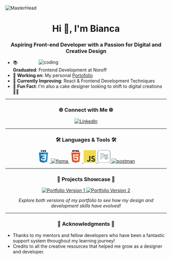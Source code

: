 ![MasterHead](https://cdn.pixabay.com/photo/2023/04/09/19/43/flowers-7912130_960_720.png)
<h1 align="center">Hi 👋, I'm Bianca</h1>
<h3 align="center">Aspiring Front-end Developer with a Passion for Digital and Creative Design</h3>

<img align="right" alt="coding" width="400" src="https://cdn.pixabay.com/photo/2023/11/15/20/03/lofi-8390952_1280.png">

- 📚 **Graduated**: Frontend Development at Noroff
- 🔭 **Working on**: My personal [Portofolio](https://bianca-s-portofolio.netlify.app)
- 🌱 **Currently Improving**: React & Frontend Development Techniques
- 🎂 **Fun Fact**: I'm also a cake designer looking to shift to digital creations 👩‍💻

---

<h3 align="center">🌐 Connect with Me 🌐</h3>
<p align="center">
  <a href="https://www.linkedin.com/in/andreea-bianca-simon-front-end-dev/" target="_blank">
    <img src="https://img.shields.io/badge/LinkedIn-0077B5?style=for-the-badge&logo=linkedin&logoColor=white" alt="LinkedIn"/>
  </a>
</p>

---

<h3 align="center">🛠️ Languages & Tools 🛠️</h3>
<p align="center">
  <a href="https://www.w3schools.com/css/" target="_blank" rel="noreferrer"> 
    <img src="https://raw.githubusercontent.com/devicons/devicon/master/icons/css3/css3-original-wordmark.svg" alt="css3" width="40" height="40"/> 
  </a>
  <a href="https://www.figma.com/" target="_blank" rel="noreferrer"> 
    <img src="https://www.vectorlogo.zone/logos/figma/figma-icon.svg" alt="figma" width="40" height="40"/> 
  </a> 
  <a href="https://www.w3.org/html/" target="_blank" rel="noreferrer"> 
    <img src="https://raw.githubusercontent.com/devicons/devicon/master/icons/html5/html5-original-wordmark.svg" alt="html5" width="40" height="40"/> 
  </a> 
  <a href="https://developer.mozilla.org/en-US/docs/Web/JavaScript" target="_blank" rel="noreferrer"> 
    <img src="https://raw.githubusercontent.com/devicons/devicon/master/icons/javascript/javascript-original.svg" alt="javascript" width="40" height="40"/> 
  </a> 
  <a href="https://www.photoshop.com/en" target="_blank" rel="noreferrer"> 
    <img src="https://raw.githubusercontent.com/devicons/devicon/master/icons/photoshop/photoshop-line.svg" alt="photoshop" width="40" height="40"/> 
  </a> 
  <a href="https://postman.com" target="_blank" rel="noreferrer"> 
    <img src="https://www.vectorlogo.zone/logos/getpostman/getpostman-icon.svg" alt="postman" width="40" height="40"/> 
  </a> 
</p>

---

<h3 align="center">📂 Projects Showcase 📂</h3>

<p align="center"> <a href="https://bianca-portfolio1.netlify.app" target="_blank"> <img src="https://img.shields.io/badge/Portfolio_Version_1-%231572B6?style=for-the-badge&logo=netlify&logoColor=white" alt="Portfolio Version 1"/> </a> <a href="https://bianca-s-portofolio.netlify.app" target="_blank"> <img src="https://img.shields.io/badge/Portfolio_Version_2-%23E34F26?style=for-the-badge&logo=netlify&logoColor=white" alt="Portfolio Version 2"/> </a> </p> <p align="center"> <i>Explore both versions of my portfolio to see how my design and development skills have evolved!</i> </p>

---

<h3 align="center">🌸 Acknowledgments 🌸</h3>

- Thanks to my mentors and fellow developers who have been a fantastic support system throughout my learning journey!
- Credits to all the creative resources that helped me grow as a designer and developer.
